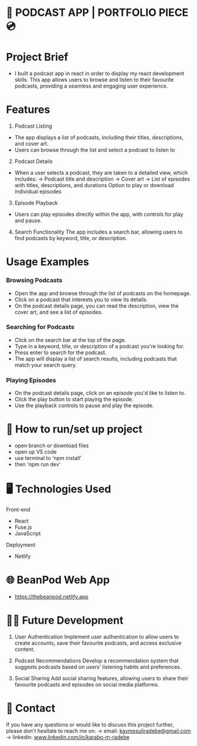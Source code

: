 # 🎵 PODCAST APP | PORTFOLIO PIECE 💿

# Project Brief

- I built a podcast app in react in order to display my react development skills. This app allows users to browse and listen to their favourite podcasts, providing a seamless and engaging user experience.

# Features 

1. Podcast Listing
- The app displays a list of podcasts, including their titles, descriptions, and cover art.
- Users can browse through the list and select a podcast to listen to

2. Podcast Details
- When a user selects a podcast, they are taken to a detailed view, which includes:
 -> Podcast title and description
 -> Cover art
 -> List of episodes with titles, descriptions, and durations
Option to play or download individual episodes

3. Episode Playback
- Users can play episodes directly within the app, with controls for play and pause.

4. Search Functionality
The app includes a search bar, allowing users to find podcasts by keyword, title, or description.

# Usage Examples

### Browsing Podcasts
- Open the app and browse through the list of podcasts on the homepage.
- Click on a podcast that interests you to view its details.
- On the podcast details page, you can read the description, view the cover art, and see a list of episodes.

### Searching for Podcasts
- Click on the search bar at the top of the page.
- Type in a keyword, title, or description of a podcast you're looking for.
- Press enter to search for the podcast.
- The app will display a list of search results, including podcasts that match your search query.

### Playing Episodes
- On the podcast details page, click on an episode you'd like to listen to.
- Click the play button to start playing the episode.
- Use the playback controls to pause and play the episode.

# 🏃 How to run/set up project

- open branch or download files
- open up VS code 
- use terminal to 'npm install'
- then 'npm run dev'

# 🖥️ Technologies Used

Front-end
- React
- Fuse.js
- JavaScript 

Deployment
- Netlify

# 🌐 BeanPod Web App

- https://thebeanpod.netlify.app

# 🧑‍💻 Future Development 
1. User Authentication
Implement user authentication to allow users to create accounts, save their favourite podcasts, and access exclusive content.

2. Podcast Recommendations
Develop a recommendation system that suggests podcasts based on users' listening habits and preferences.

3. Social Sharing
Add social sharing features, allowing users to share their favourite podcasts and episodes on social media platforms.

# 📲 Contact 
If you have any questions or would like to discuss this project further, please don't hesitate to reach me on: 
   -> email: kaymesuliradebe@gmail.com
   -> linkedin: www.linkedin.com/in/karabo-m-radebe